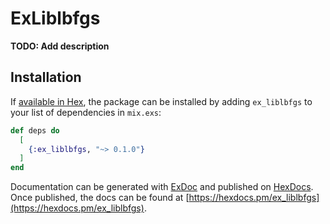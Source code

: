 # ExLiblbfgs

**TODO: Add description**

## Installation

If [available in Hex](https://hex.pm/docs/publish), the package can be installed
by adding `ex_liblbfgs` to your list of dependencies in `mix.exs`:

```elixir
def deps do
  [
    {:ex_liblbfgs, "~> 0.1.0"}
  ]
end
```

Documentation can be generated with [ExDoc](https://github.com/elixir-lang/ex_doc)
and published on [HexDocs](https://hexdocs.pm). Once published, the docs can
be found at [https://hexdocs.pm/ex_liblbfgs](https://hexdocs.pm/ex_liblbfgs).

